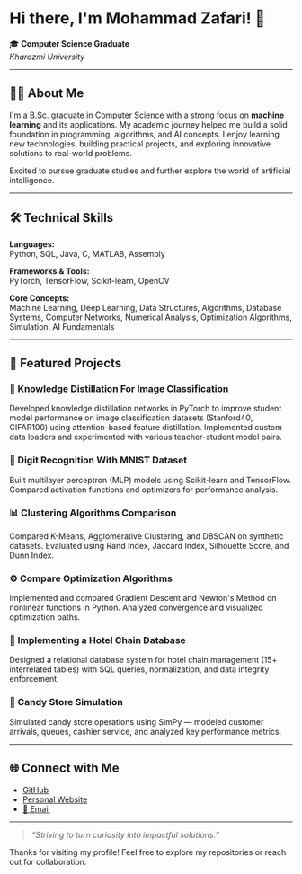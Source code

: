 # Hi there, I'm Mohammad Zafari! 👋

🎓 **Computer Science Graduate**  
_Kharazmi University_

---

## 👨‍💻 About Me

I'm a B.Sc. graduate in Computer Science with a strong focus on **machine learning** and its applications. My academic journey helped me build a solid foundation in programming, algorithms, and AI concepts. I enjoy learning new technologies, building practical projects, and exploring innovative solutions to real-world problems.

Excited to pursue graduate studies and further explore the world of artificial intelligence.

---

## 🛠️ Technical Skills

**Languages:**  
Python, SQL, Java, C, MATLAB, Assembly

**Frameworks & Tools:**  
PyTorch, TensorFlow, Scikit-learn, OpenCV

**Core Concepts:**  
Machine Learning, Deep Learning, Data Structures, Algorithms, Database Systems, Computer Networks, Numerical Analysis, Optimization Algorithms, Simulation, AI Fundamentals

---

## 🚀 Featured Projects

### 🔎 Knowledge Distillation For Image Classification
Developed knowledge distillation networks in PyTorch to improve student model performance on image classification datasets (Stanford40, CIFAR100) using attention-based feature distillation. Implemented custom data loaders and experimented with various teacher-student model pairs.

### 🧠 Digit Recognition With MNIST Dataset
Built multilayer perceptron (MLP) models using Scikit-learn and TensorFlow. Compared activation functions and optimizers for performance analysis.

### 📊 Clustering Algorithms Comparison
Compared K-Means, Agglomerative Clustering, and DBSCAN on synthetic datasets. Evaluated using Rand Index, Jaccard Index, Silhouette Score, and Dunn Index.

### ⚙️ Compare Optimization Algorithms
Implemented and compared Gradient Descent and Newton's Method on nonlinear functions in Python. Analyzed convergence and visualized optimization paths.

### 🏨 Implementing a Hotel Chain Database
Designed a relational database system for hotel chain management (15+ interrelated tables) with SQL queries, normalization, and data integrity enforcement.

### 🍬 Candy Store Simulation
Simulated candy store operations using SimPy — modeled customer arrivals, queues, cashier service, and analyzed key performance metrics.

---

## 🌐 Connect with Me

- [GitHub](https://github.com/m-zafari)
- [Personal Website](https://m-zafari.github.io/)
- [📧 Email](mhdzafari80@gmail.com)

---

> _“Striving to turn curiosity into impactful solutions.”_

Thanks for visiting my profile! Feel free to explore my repositories or reach out for collaboration.
